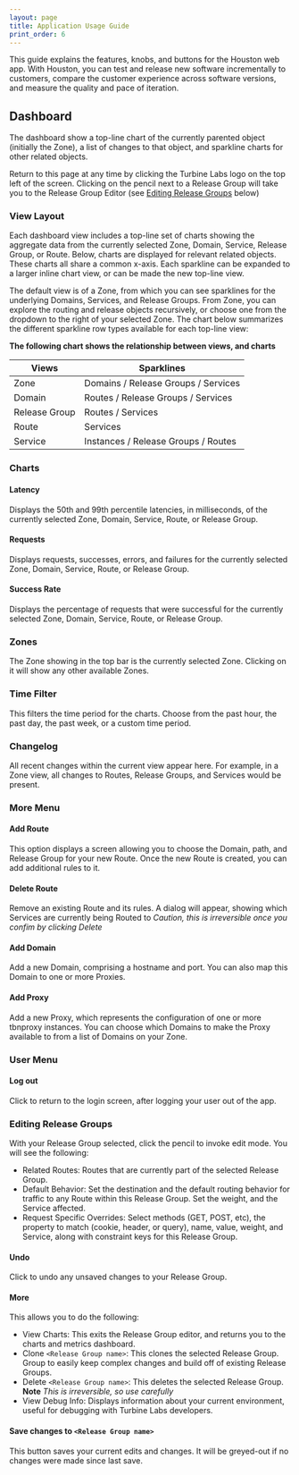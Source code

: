 ```yaml
---
layout: page
title: Application Usage Guide
print_order: 6
---
```


[//]: # ( Copyright 2017 Turbine Labs, Inc.                                   )
[//]: # ( you may not use this file except in compliance with the License.    )
[//]: # ( You may obtain a copy of the License at                             )
[//]: # (                                                                     )
[//]: # (     http://www.apache.org/licenses/LICENSE-2.0                      )
[//]: # (                                                                     )
[//]: # ( Unless required by applicable law or agreed to in writing, software )
[//]: # ( distributed under the License is distributed on an "AS IS" BASIS,   )
[//]: # ( WITHOUT WARRANTIES OR CONDITIONS OF ANY KIND, either express or     )
[//]: # ( implied. See the License for the specific language governing        )
[//]: # ( permissions and limitations under the License.                      )

[//]: # ( Turbine Labs App Guide                                              )

This guide explains the features, knobs, and buttons for the Houston web app.
With Houston, you can test and release new software incrementally to customers,
compare the customer experience across software versions, and measure the
quality and pace of iteration.

## Dashboard

The dashboard show a top-line chart of the currently parented object (initially
the Zone), a list of changes to that object, and sparkline charts for other
related objects.

Return to this page at any time by clicking the Turbine Labs logo on the top
left of the screen. Clicking on the pencil next to a Release Group will take
you to the Release Group Editor (see [Editing Release Groups](#releasegroups)
below)

### View Layout

Each dashboard view includes a top-line set of charts showing the aggregate
data from the currently selected Zone, Domain, Service, Release Group, or
Route. Below, charts are displayed for relevant related objects. These charts
all share a common x-axis. Each sparkline can be expanded to a larger inline
chart view, or can be made the new top-line view.

The default view is of a Zone, from which you can see sparklines for the
underlying Domains, Services, and Release Groups. From Zone, you can explore
the routing and release objects recursively, or choose one from the dropdown to
the right of your selected Zone. The chart below summarizes the different
sparkline row types available for each top-line view:

**The following chart shows the relationship between views, and charts**

Views         | Sparklines
--------------|------------------------------------
Zone          | Domains / Release Groups / Services
Domain        | Routes / Release Groups / Services
Release Group | Routes / Services
Route         | Services
Service       | Instances / Release Groups / Routes

### Charts

#### Latency

Displays the 50th and 99th percentile latencies, in milliseconds, of the
currently selected Zone, Domain, Service, Route, or Release Group.

#### Requests

Displays requests, successes, errors, and failures for the currently selected
Zone, Domain, Service, Route, or Release Group.

#### Success Rate

Displays the percentage of requests that were successful for the currently
selected Zone, Domain, Service, Route, or Release Group.

### Zones

The Zone showing in the top bar is the currently selected Zone. Clicking on it
will show any other available Zones.

### Time Filter

This filters the time period for the charts. Choose from the past hour, the
past day, the past week, or a custom time period.

### Changelog

All recent changes within the current view appear here. For example, in a Zone
view, all changes to Routes, Release Groups, and Services would be present.

### More Menu

#### Add Route

This option displays a screen allowing you to choose the Domain, path, and
Release Group for your new Route. Once the new Route is created, you can add
additional rules to it.

#### Delete Route

Remove an existing Route and its rules. A dialog will appear, showing which
Services are currently being Routed to _Caution, this is irreversible once you
confim by clicking Delete_

#### Add Domain

Add a new Domain, comprising a hostname and port. You can also map this Domain
to one or more Proxies.

#### Add Proxy

Add a new Proxy, which represents the configuration of one or more tbnproxy
instances. You can choose which Domains to make the Proxy available to from a
list of Domains on your Zone.

### User Menu

#### Log out

Click to return to the login screen, after logging your user out of the app.

### Editing Release Groups <a name="releasegroups"></a>

With your Release Group selected, click the pencil to invoke edit mode. You
will see the following:

  - Related Routes: Routes that are currently part of the selected Release
  Group.
  - Default Behavior: Set the destination and the default routing behavior for
  traffic to any Route within this Release Group. Set the weight, and the
  Service affected.
  - Request Specific Overrides: Select methods (GET, POST, etc), the property
  to match (cookie, header, or query), name, value, weight, and Service, along
  with constraint keys for this Release Group.

#### Undo

Click to undo any unsaved changes to your Release Group.

#### More

This allows you to do the following:

  - View Charts: This exits the Release Group editor, and returns you to the
  charts and metrics dashboard.
  - Clone `<Release Group name>`: This clones the selected Release Group.
  Group to easily keep complex changes and build off of existing Release Groups.
  - Delete `<Release Group name>`: This deletes the selected Release Group.
  **Note** *This is irreversible, so use carefully*
  - View Debug Info: Displays information about your current environment,
  useful for debugging with Turbine Labs developers.

#### Save changes to `<Release Group name>`

This button saves your current edits and changes. It will be greyed-out if no
changes were made since last save.
